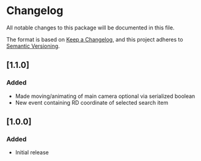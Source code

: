 ﻿# Changelog

All notable changes to this package will be documented in this file.

The format is based on [Keep a Changelog](https://keepachangelog.com/en/1.0.0/),
and this project adheres to [Semantic Versioning](https://semver.org/spec/v2.0.0.html).

## [1.1.0]

### Added

- Made moving/animating of main camera optional via serialized boolean
- New event containing RD coordinate of selected search item

## [1.0.0]

### Added

- Initial release
